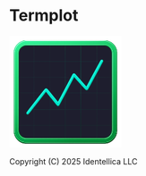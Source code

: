 # Termplot

<img src="raw-icons/termplot-2.png" width="200" height="200" alt="termplot logo">

Copyright (C) 2025 Identellica LLC
